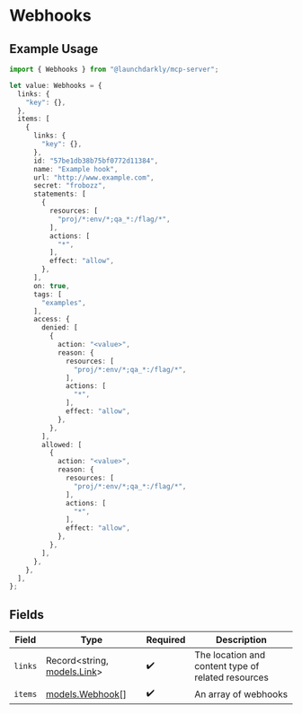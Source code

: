 # Webhooks

## Example Usage

```typescript
import { Webhooks } from "@launchdarkly/mcp-server";

let value: Webhooks = {
  links: {
    "key": {},
  },
  items: [
    {
      links: {
        "key": {},
      },
      id: "57be1db38b75bf0772d11384",
      name: "Example hook",
      url: "http://www.example.com",
      secret: "frobozz",
      statements: [
        {
          resources: [
            "proj/*:env/*;qa_*:/flag/*",
          ],
          actions: [
            "*",
          ],
          effect: "allow",
        },
      ],
      on: true,
      tags: [
        "examples",
      ],
      access: {
        denied: [
          {
            action: "<value>",
            reason: {
              resources: [
                "proj/*:env/*;qa_*:/flag/*",
              ],
              actions: [
                "*",
              ],
              effect: "allow",
            },
          },
        ],
        allowed: [
          {
            action: "<value>",
            reason: {
              resources: [
                "proj/*:env/*;qa_*:/flag/*",
              ],
              actions: [
                "*",
              ],
              effect: "allow",
            },
          },
        ],
      },
    },
  ],
};
```

## Fields

| Field                                              | Type                                               | Required                                           | Description                                        |
| -------------------------------------------------- | -------------------------------------------------- | -------------------------------------------------- | -------------------------------------------------- |
| `links`                                            | Record<string, [models.Link](../models/link.md)>   | :heavy_check_mark:                                 | The location and content type of related resources |
| `items`                                            | [models.Webhook](../models/webhook.md)[]           | :heavy_check_mark:                                 | An array of webhooks                               |